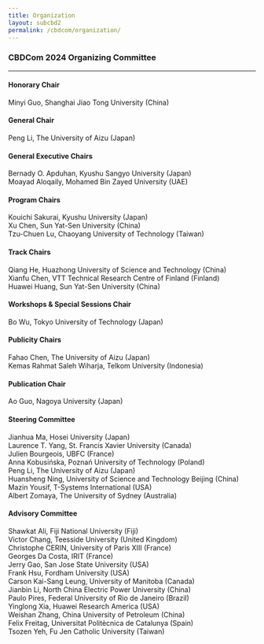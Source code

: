 ```yaml
---
title: Organization
layout: subcbd2
permalink: /cbdcom/organization/
---
```



<h3>CBDCom 2024 Organizing Committee</h3>

<hr/>

<h4>Honorary Chair</h4>
Minyi Guo, Shanghai Jiao Tong University (China)

<h4>General Chair</h4>
Peng Li, The University of Aizu (Japan)

<h4>General Executive Chairs</h4>
Bernady O. Apduhan, Kyushu Sangyo University (Japan) <br>
Moayad Aloqaily, Mohamed Bin Zayed University (UAE)

<h4>Program Chairs</h4>
Kouichi Sakurai, Kyushu University (Japan)<br>
Xu Chen, Sun Yat-Sen University (China)<br>
Tzu-Chuen Lu, Chaoyang University of Technology (Taiwan)

<h4>Track Chairs</h4>
Qiang He, Huazhong University of Science and Technology (China) <br>
Xianfu Chen, VTT Technical Research Centre of Finland (Finland) <br>
Huawei Huang, Sun Yat-Sen University (China)
<!-- Track 1: Theories and Algorithms (Track Chair: Qiang He, Huazhong University of Science and Technology, China)<br>
Track 2: Systems and Management (Track Chair: Xianfu Chen, VTT Technical Research Centre of Finland, Finland)<br>
Track 3: Security, Privacy & Trust (Track Chair: Huawei Huang, Sun Yat-Sen University, China)<br>
Track 4: Tools and Applications (Track Chair: TBA) -->

<h4>Workshops & Special Sessions Chair</h4>
Bo Wu, Tokyo University of Technology (Japan)

<h4>Publicity Chairs</h4>
Fahao Chen, The University of Aizu (Japan)<br>
Kemas Rahmat Saleh Wiharja, Telkom University (Indonesia)

<h4> Publication Chair</h4>
Ao Guo, Nagoya University (Japan)

<h4>Steering Committee</h4>
Jianhua Ma, Hosei University (Japan)<br>
Laurence T. Yang, St. Francis Xavier University (Canada)<br>
Julien Bourgeois, UBFC (France)<br>
Anna Kobusińska, Poznań University of Technology (Poland)<br>
Peng Li, The University of Aizu (Japan)<br>
Huansheng Ning, University of Science and Technology Beijing (China)<br>
Mazin Yousif, T-Systems International (USA)<br>
Albert Zomaya, The University of Sydney (Australia)


<h4>Advisory Committee</h4>
Shawkat Ali, Fiji National University (Fiji)<br>
Victor Chang, Teesside University (United Kingdom)<br>
Christophe CERIN, University of Paris XIII (France)<br>
Georges Da Costa, IRIT (France)<br>
Jerry Gao, San Jose State University (USA)<br>
Frank Hsu, Fordham University (USA)<br>
Carson Kai-Sang Leung, University of Manitoba (Canada)<br>
Jianbin Li, North China Electric Power University (China)<br>
Paulo Pires, Federal University of Rio de Janeiro (Brazil)<br>
Yinglong Xia, Huawei Research America (USA)<br>
Weishan Zhang, China University of Petroleum (China)<br>
Felix Freitag, Universitat Politècnica de Catalunya (Spain)<br>
Tsozen Yeh, Fu Jen Catholic University (Taiwan)

